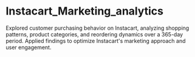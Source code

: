 # Instacart_Marketing_analytics
Explored customer purchasing behavior on Instacart, analyzing shopping patterns, product categories, and reordering dynamics over a 365-day period. Applied findings to optimize Instacart's marketing approach and user engagement.
